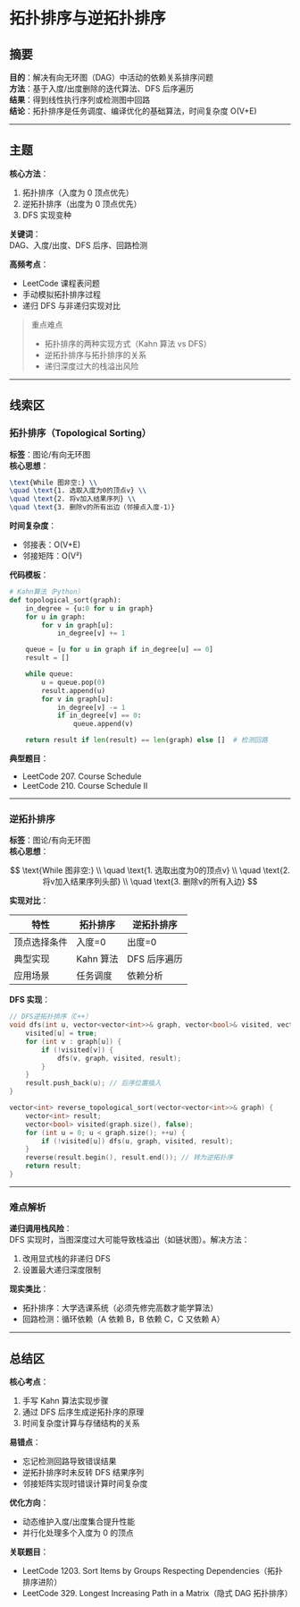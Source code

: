 # 拓扑排序与逆拓扑排序

## 摘要

**目的**：解决有向无环图（DAG）中活动的依赖关系排序问题  
**方法**：基于入度/出度删除的迭代算法、DFS 后序遍历  
**结果**：得到线性执行序列或检测图中回路  
**结论**：拓扑排序是任务调度、编译优化的基础算法，时间复杂度 O(V+E)

---

## 主题

**核心方法**：

1. 拓扑排序（入度为 0 顶点优先）
2. 逆拓扑排序（出度为 0 顶点优先）
3. DFS 实现变种

**关键词**：  
DAG、入度/出度、DFS 后序、回路检测

**高频考点**：

- LeetCode 课程表问题
- 手动模拟拓扑排序过程
- 递归 DFS 与非递归实现对比

> 重点难点
>
> - 拓扑排序的两种实现方式（Kahn 算法 vs DFS）
> - 逆拓扑排序与拓扑排序的关系
> - 递归深度过大的栈溢出风险

---

## 线索区

### 拓扑排序（Topological Sorting）

**标签**：图论/有向无环图  
**核心思想**：

```latex
\text{While 图非空:} \\
\quad \text{1. 选取入度为0的顶点v} \\
\quad \text{2. 将v加入结果序列} \\
\quad \text{3. 删除v的所有出边（邻接点入度-1）}
```

**时间复杂度**：

- 邻接表：O(V+E)
- 邻接矩阵：O(V²)

**代码模板**：

```python
# Kahn算法（Python）
def topological_sort(graph):
    in_degree = {u:0 for u in graph}
    for u in graph:
        for v in graph[u]:
            in_degree[v] += 1

    queue = [u for u in graph if in_degree[u] == 0]
    result = []

    while queue:
        u = queue.pop(0)
        result.append(u)
        for v in graph[u]:
            in_degree[v] -= 1
            if in_degree[v] == 0:
                queue.append(v)

    return result if len(result) == len(graph) else []  # 检测回路
```

**典型题目**：

- LeetCode 207. Course Schedule
- LeetCode 210. Course Schedule II

---

### 逆拓扑排序

**标签**：图论/有向无环图  
**核心思想**：

$$
\text{While 图非空:} \\
\quad \text{1. 选取出度为0的顶点v} \\
\quad \text{2. 将v加入结果序列头部} \\
\quad \text{3. 删除v的所有入边}
$$

**实现对比**：  

| 特性 | 拓扑排序 | 逆拓扑排序 |
|--------------|------------------|------------------|
| 顶点选择条件 | 入度=0 | 出度=0 |
| 典型实现 | Kahn 算法 | DFS 后序遍历 |
| 应用场景 | 任务调度 | 依赖分析 |

**DFS 实现**：

```cpp
// DFS逆拓扑排序（C++）
void dfs(int u, vector<vector<int>>& graph, vector<bool>& visited, vector<int>& result) {
    visited[u] = true;
    for (int v : graph[u]) {
        if (!visited[v]) {
            dfs(v, graph, visited, result);
        }
    }
    result.push_back(u); // 后序位置插入
}

vector<int> reverse_topological_sort(vector<vector<int>>& graph) {
    vector<int> result;
    vector<bool> visited(graph.size(), false);
    for (int u = 0; u < graph.size(); ++u) {
        if (!visited[u]) dfs(u, graph, visited, result);
    }
    reverse(result.begin(), result.end()); // 转为逆拓扑序
    return result;
}
```

---

### 难点解析

**递归调用栈风险**：  
DFS 实现时，当图深度过大可能导致栈溢出（如链状图）。解决方法：

1. 改用显式栈的非递归 DFS
2. 设置最大递归深度限制

**现实类比**：

- 拓扑排序：大学选课系统（必须先修完高数才能学算法）
- 回路检测：循环依赖（A 依赖 B，B 依赖 C，C 又依赖 A）

---

## 总结区

**核心考点**：

1. 手写 Kahn 算法实现步骤
2. 通过 DFS 后序生成逆拓扑序的原理
3. 时间复杂度计算与存储结构的关系

**易错点**：

- 忘记检测回路导致错误结果
- 逆拓扑排序时未反转 DFS 结果序列
- 邻接矩阵实现时错误计算时间复杂度

**优化方向**：

- 动态维护入度/出度集合提升性能
- 并行化处理多个入度为 0 的顶点

**关联题目**：

- LeetCode 1203. Sort Items by Groups Respecting Dependencies（拓扑排序进阶）
- LeetCode 329. Longest Increasing Path in a Matrix（隐式 DAG 拓扑排序）
